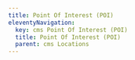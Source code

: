 ```yaml
---
title: Point Of Interest (POI)
eleventyNavigation:
  key: cms Point Of Interest (POI)
  title: Point Of Interest (POI)
  parent: cms Locations
---
```

